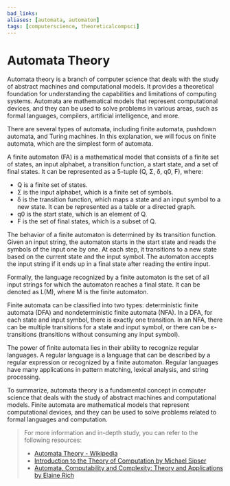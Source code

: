 ```yaml
---
bad_links: 
aliases: [automata, automaton]
tags: [computerscience, theoreticalcompsci]
---
```

# Automata Theory

Automata theory is a branch of computer science that deals with the study of abstract machines and computational models. It provides a theoretical foundation for understanding the capabilities and limitations of computing systems. Automata are mathematical models that represent computational devices, and they can be used to solve problems in various areas, such as formal languages, compilers, artificial intelligence, and more.

There are several types of automata, including finite automata, pushdown automata, and Turing machines. In this explanation, we will focus on finite automata, which are the simplest form of automata.

A finite automaton (FA) is a mathematical model that consists of a finite set of states, an input alphabet, a transition function, a start state, and a set of final states. It can be represented as a 5-tuple (Q, Σ, δ, q0, F), where:

- Q is a finite set of states.
- Σ is the input alphabet, which is a finite set of symbols.
- δ is the transition function, which maps a state and an input symbol to a new state. It can be represented as a table or a directed graph.
- q0 is the start state, which is an element of Q.
- F is the set of final states, which is a subset of Q.

The behavior of a finite automaton is determined by its transition function. Given an input string, the automaton starts in the start state and reads the symbols of the input one by one. At each step, it transitions to a new state based on the current state and the input symbol. The automaton accepts the input string if it ends up in a final state after reading the entire input.

Formally, the language recognized by a finite automaton is the set of all input strings for which the automaton reaches a final state. It can be denoted as L(M), where M is the finite automaton.

Finite automata can be classified into two types: deterministic finite automata (DFA) and nondeterministic finite automata (NFA). In a DFA, for each state and input symbol, there is exactly one transition. In an NFA, there can be multiple transitions for a state and input symbol, or there can be ε-transitions (transitions without consuming any input symbol).

The power of finite automata lies in their ability to recognize regular languages. A regular language is a language that can be described by a regular expression or recognized by a finite automaton. Regular languages have many applications in pattern matching, lexical analysis, and string processing.

To summarize, automata theory is a fundamental concept in computer science that deals with the study of abstract machines and computational models. Finite automata are mathematical models that represent computational devices, and they can be used to solve problems related to formal languages and computation.

> For more information and in-depth study, you can refer to the following resources:
> 
> - [Automata Theory - Wikipedia](https://en.wikipedia.org/wiki/Automata_theory)
> - [Introduction to the Theory of Computation by Michael Sipser](https://www.amazon.com/Introduction-Theory-Computation-Michael-Sipser/dp/113318779X)
> - [Automata, Computability and Complexity: Theory and Applications by Elaine Rich](https://www.amazon.com/Automata-Computability-Complexity-Theory-Applications/dp/0132288060)